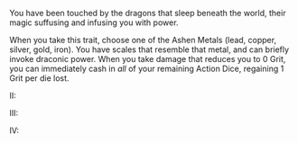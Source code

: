 You have been touched by the dragons that sleep beneath the world, their magic suffusing and infusing you with power.

When you take this trait, choose one of the Ashen Metals (lead, copper, silver, gold, iron). You have scales that resemble that metal, and can briefly invoke draconic power. When you take damage that reduces you to 0 Grit, you can immediately cash in _all_ of your remaining Action Dice, regaining 1 Grit per die lost.

II:

III:

IV:
